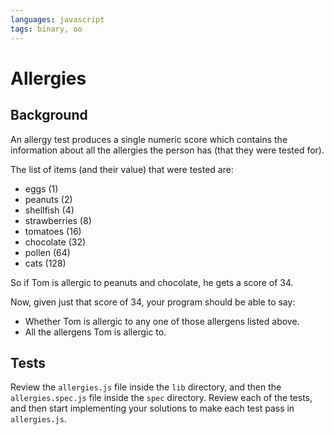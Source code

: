 ```yaml
---
languages: javascript
tags: binary, oo
---
```


# Allergies

## Background

An allergy test produces a single numeric score which contains the information about all the allergies the person has (that they were tested for).

The list of items (and their value) that were tested are:

* eggs (1)
* peanuts (2)
* shellfish (4)
* strawberries (8)
* tomatoes (16)
* chocolate (32)
* pollen (64)
* cats (128)

So if Tom is allergic to peanuts and chocolate, he gets a score of 34.

Now, given just that score of 34, your program should be able to say:

- Whether Tom is allergic to any one of those allergens listed above.
- All the allergens Tom is allergic to.

## Tests

Review the `allergies.js` file inside the `lib` directory, and then the `allergies.spec.js` file inside the `spec` directory. Review each of the tests, and then start implementing your solutions to make each test pass in `allergies.js`.
